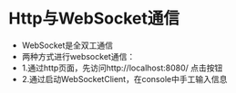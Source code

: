 # Http与WebSocket通信

* WebSocket是全双工通信
* 两种方式进行websocket通信：
* 1.通过http页面，先访问http://localhost:8080/ 点击按钮
* 2.通过启动WebSocketClient，在console中手工输入信息





